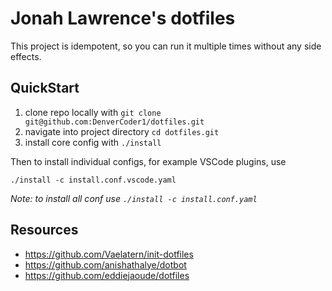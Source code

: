 # Jonah Lawrence's dotfiles

This project is idempotent, so you can run it multiple times without any side effects.

## QuickStart

1. clone repo locally with `git clone git@github.com:DenverCoder1/dotfiles.git`
1. navigate into project directory `cd dotfiles.git`
1. install core config with `./install`

Then to install individual configs, for example VSCode plugins, use

```
./install -c install.conf.vscode.yaml
```

*Note: to install all conf use  `./install -c install.conf.yaml`*

## Resources

- https://github.com/Vaelatern/init-dotfiles
- https://github.com/anishathalye/dotbot
- https://github.com/eddiejaoude/dotfiles